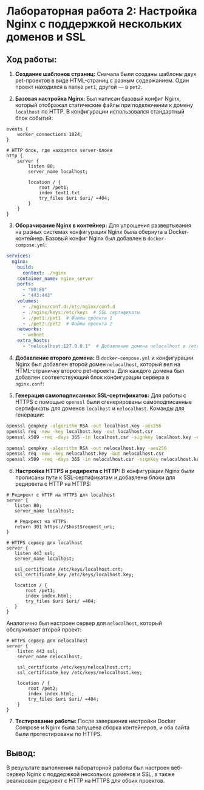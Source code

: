 # Лабораторная работа 2: Настройка Nginx с поддержкой нескольких доменов и SSL

## Ход работы:

1. **Создание шаблонов страниц:**
   Сначала были созданы шаблоны двух pet-проектов в виде HTML-страниц с разным содержанием. Один проект находился в
   папке `pet1`, другой — в `pet2`.

2. **Базовая настройка Nginx:**
   Был написан базовый конфиг Nginx, который отображал статические файлы при подключении к домену `localhost` по HTTP. В
   конфигурации использовался стандартный блок событий:

```nginx
events {
    worker_connections 1024;
}

# HTTP блок, где находятся server-блоки
http {
    server {
        listen 80;
        server_name localhost;

        location / {
            root /pet1;
            index text1.txt
            try_files $uri $uri/ =404;
        }
    }
}
```

3. **Оборачивание Nginx в контейнер:**
   Для упрощения развертывания на разных системах конфигурация Nginx была обернута в Docker-контейнер. Базовый конфиг
   Nginx был добавлен в `docker-compose.yml`:

```yaml
services:
  nginx:
    build:
      context: ./nginx
    container_name: nginx_server
    ports:
      - "80:80"
      - "443:443"
    volumes:
      - ./nginx/conf.d:/etc/nginx/conf.d
      - ./nginx/keys:/etc/keys  # SSL сертификаты
      - ./pet1:/pet1  # Файлы проекта 1
      - ./pet2:/pet2  # Файлы проекта 2
    networks:
      - webnet
    extra_hosts:
      - "nelocalhost:127.0.0.1"  # Добавление домена nelocalhost в /etc/hosts
```

4. **Добавление второго домена:** В `docker-compose.yml` и конфигурации Nginx был добавлен второй домен `nelocalhost`,
   который вел на HTML-страничку второго pet-проекта. Для каждого домена был добавлен соответствующий блок конфигурации
   сервера в `nginx.conf`:

5. **Генерация самоподписанных SSL-сертификатов:** Для работы с HTTPS с помощью `openssl` были сгенерированы
   самоподписанные сертификаты для доменов `localhost` и `nelocalhost`. Команды для генерации:

```bash
openssl genpkey -algorithm RSA -out localhost.key -aes256
openssl req -new -key localhost.key -out localhost.csr
openssl x509 -req -days 365 -in localhost.csr -signkey localhost.key -out localhost.crt

openssl genpkey -algorithm RSA -out nelocalhost.key -aes256
openssl req -new -key nelocalhost.key -out nelocalhost.csr
openssl x509 -req -days 365 -in nelocalhost.csr -signkey nelocalhost.key -out nelocalhost.crt
```

6. **Настройка HTTPS и редиректа с HTTP:** В конфигурации Nginx были прописаны пути к SSL-сертификатам и добавлены блоки
   для редиректа с HTTP на HTTPS:

```nginx configuration
# Редирект с HTTP на HTTPS для localhost
server {
   listen 80;
   server_name localhost;

   # Редирект на HTTPS
   return 301 https://$host$request_uri;
}

# HTTPS сервер для localhost
server {
   listen 443 ssl;
   server_name localhost;

   ssl_certificate /etc/keys/localhost.crt;
   ssl_certificate_key /etc/keys/localhost.key;

   location / {
       root /pet1;
       index index.html;
       try_files $uri $uri/ =404;
   }
}
```

Аналогично был настроен сервер для `nelocalhost`, который обслуживает второй проект:

```nginx configuration
# HTTPS сервер для nelocalhost
server {
    listen 443 ssl;
    server_name nelocalhost;

    ssl_certificate /etc/keys/nelocalhost.crt;
    ssl_certificate_key /etc/keys/nelocalhost.key;

    location / {
        root /pet2;
        index index.html;
        try_files $uri $uri/ =404;
    }
}
```

7. **Тестирование работы:** После завершения настройки Docker Compose и Nginx была запущена сборка контейнеров, и оба
   сайта были протестированы по HTTPS.

## Вывод:

В результате выполнения лабораторной работы был настроен веб-сервер Nginx с поддержкой нескольких доменов и SSL, а также
реализован редирект с HTTP на HTTPS для обоих проектов.